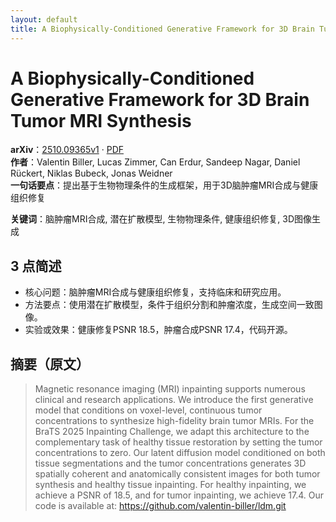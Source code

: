 ```yaml
---
layout: default
title: A Biophysically-Conditioned Generative Framework for 3D Brain Tumor MRI Synthesis
---
```


# A Biophysically-Conditioned Generative Framework for 3D Brain Tumor MRI Synthesis
**arXiv**：[2510.09365v1](https://arxiv.org/abs/2510.09365) · [PDF](https://arxiv.org/pdf/2510.09365.pdf)  
**作者**：Valentin Biller, Lucas Zimmer, Can Erdur, Sandeep Nagar, Daniel Rückert, Niklas Bubeck, Jonas Weidner  
**一句话要点**：提出基于生物物理条件的生成框架，用于3D脑肿瘤MRI合成与健康组织修复

**关键词**：脑肿瘤MRI合成, 潜在扩散模型, 生物物理条件, 健康组织修复, 3D图像生成

## 3 点简述
- 核心问题：脑肿瘤MRI合成与健康组织修复，支持临床和研究应用。
- 方法要点：使用潜在扩散模型，条件于组织分割和肿瘤浓度，生成空间一致图像。
- 实验或效果：健康修复PSNR 18.5，肿瘤合成PSNR 17.4，代码开源。

## 摘要（原文）

> Magnetic resonance imaging (MRI) inpainting supports numerous clinical and
> research applications. We introduce the first generative model that conditions
> on voxel-level, continuous tumor concentrations to synthesize high-fidelity
> brain tumor MRIs. For the BraTS 2025 Inpainting Challenge, we adapt this
> architecture to the complementary task of healthy tissue restoration by setting
> the tumor concentrations to zero. Our latent diffusion model conditioned on
> both tissue segmentations and the tumor concentrations generates 3D spatially
> coherent and anatomically consistent images for both tumor synthesis and
> healthy tissue inpainting. For healthy inpainting, we achieve a PSNR of 18.5,
> and for tumor inpainting, we achieve 17.4. Our code is available at:
> https://github.com/valentin-biller/ldm.git

